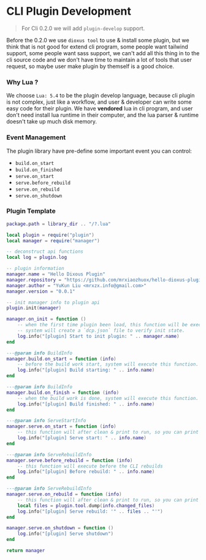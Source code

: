 # CLI Plugin Development

> For Cli 0.2.0 we will add `plugin-develop` support.

Before the 0.2.0 we use `dioxus tool` to use & install some plugin, but we think that is not good for extend cli program, some people want tailwind support, some people want sass support, we can't add all this thing in to the cli source code and we don't have time to maintain a lot of tools that user request, so maybe user make plugin by themself is a good choice.

### Why Lua ?

We choose `Lua: 5.4` to be the plugin develop language, because cli plugin is not complex, just like a workflow, and user & developer can write some easy code for their plugin. We have **vendored** lua in cli program, and user don't need install lua runtime in their computer, and the lua parser & runtime doesn't take up much disk memory.

### Event Management

The plugin library have pre-define some important event you can control:

- `build.on_start`
- `build.on_finished`
- `serve.on_start`
- `serve.before_rebuild`
- `serve.on_rebuild`
- `serve.on_shutdown`

### Plugin Template

```lua
package.path = library_dir .. "/?.lua"

local plugin = require("plugin")
local manager = require("manager")

-- deconstruct api functions
local log = plugin.log

-- plugin information
manager.name = "Hello Dixous Plugin"
manager.repository = "https://github.com/mrxiaozhuox/hello-dioxus-plugin"
manager.author = "YuKun Liu <mrxzx.info@gmail.com>"
manager.version = "0.0.1"

-- init manager info to plugin api
plugin.init(manager)

manager.on_init = function ()
    -- when the first time plugin been load, this function will be execute.
    -- system will create a `dcp.json` file to verify init state.
    log.info("[plugin] Start to init plugin: " .. manager.name)
end

---@param info BuildInfo
manager.build.on_start = function (info)
    -- before the build work start, system will execute this function.
    log.info("[plugin] Build starting: " .. info.name)
end

---@param info BuildInfo
manager.build.on_finish = function (info)
    -- when the build work is done, system will execute this function.
    log.info("[plugin] Build finished: " .. info.name)
end

---@param info ServeStartInfo
manager.serve.on_start = function (info)
    -- this function will after clean & print to run, so you can print some thing.
    log.info("[plugin] Serve start: " .. info.name)
end

---@param info ServeRebuildInfo
manager.serve.before_rebuild = function (info)
    -- this function will execute before the CLI rebuilds
    log.info("[plugin] Before rebuild: " .. info.name)
end

---@param info ServeRebuildInfo
manager.serve.on_rebuild = function (info)
    -- this function will after clean & print to run, so you can print some thing.
    local files = plugin.tool.dump(info.changed_files)
    log.info("[plugin] Serve rebuild: '" .. files .. "'")
end

manager.serve.on_shutdown = function ()
    log.info("[plugin] Serve shutdown")
end

return manager
```